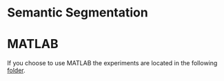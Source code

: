 # Semantic Segmentation


# MATLAB 
If you choose to use MATLAB the experiments are located in the following [folder](matlab).



